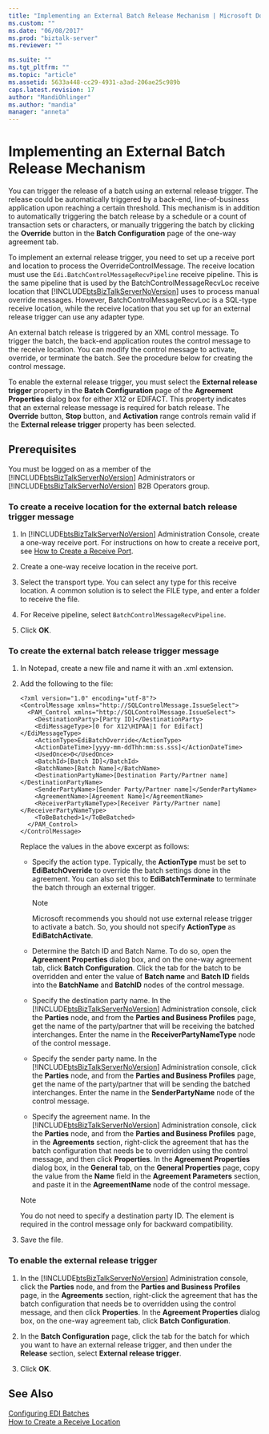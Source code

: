 ```yaml
---
title: "Implementing an External Batch Release Mechanism | Microsoft Docs"
ms.custom: ""
ms.date: "06/08/2017"
ms.prod: "biztalk-server"
ms.reviewer: ""

ms.suite: ""
ms.tgt_pltfrm: ""
ms.topic: "article"
ms.assetid: 5633a448-cc29-4931-a3ad-206ae25c989b
caps.latest.revision: 17
author: "MandiOhlinger"
ms.author: "mandia"
manager: "anneta"
---
```

# Implementing an External Batch Release Mechanism
You can trigger the release of a batch using an external release trigger. The release could be automatically triggered by a back-end, line-of-business application upon reaching a certain threshold. This mechanism is in addition to automatically triggering the batch release by a schedule or a count of transaction sets or characters, or manually triggering the batch by clicking the **Override** button in the **Batch Configuration** page of the one-way agreement tab.  
  
 To implement an external release trigger, you need to set up a receive port and location to process the OverrideControlMessage. The receive location must use the `Edi.BatchControlMessageRecvPipeline` receive pipeline. This is the same pipeline that is used by the BatchControlMessageRecvLoc receive location that [!INCLUDE[btsBizTalkServerNoVersion](../includes/btsbiztalkservernoversion-md.md)] uses to process manual override messages. However, BatchControlMessageRecvLoc is a SQL-type receive location, while the receive location that you set up for an external release trigger can use any adapter type.  
  
 An external batch release is triggered by an XML control message. To trigger the batch, the back-end application routes the control message to the receive location. You can modify the control message to activate, override, or terminate the batch. See the procedure below for creating the control message.  
  
 To enable the external release trigger, you must select the **External release trigger** property in the **Batch Configuration** page of the **Agreement Properties** dialog box for either X12 or EDIFACT. This property indicates that an external release message is required for batch release. The **Override** button, **Stop** button, and **Activation** range controls remain valid if the **External release trigger** property has been selected.  
  
## Prerequisites  
 You must be logged on as a member of the [!INCLUDE[btsBizTalkServerNoVersion](../includes/btsbiztalkservernoversion-md.md)] Administrators or [!INCLUDE[btsBizTalkServerNoVersion](../includes/btsbiztalkservernoversion-md.md)] B2B Operators group.  
  
### To create a receive location for the external batch release trigger message  
  
1. In [!INCLUDE[btsBizTalkServerNoVersion](../includes/btsbiztalkservernoversion-md.md)] Administration Console, create a one-way receive port. For instructions on how to create a receive port, see [How to Create a Receive Port](../core/how-to-create-a-receive-port.md).  
  
2. Create a one-way receive location in the receive port.  
  
3. Select the transport type. You can select any type for this receive location. A common solution is to select the FILE type, and enter a folder to receive the file.  
  
4. For Receive pipeline, select `BatchControlMessageRecvPipeline`.  
  
5. Click **OK**.  
  
### To create the external batch release trigger message  
  
1. In Notepad, create a new file and name it with an .xml extension.  
  
2. Add the following to the file:  
  
   ```  
   <?xml version="1.0" encoding="utf-8"?>  
   <ControlMessage xmlns="http://SQLControlMessage.IssueSelect">  
     <PAM_Control xmlns="http://SQLControlMessage.IssueSelect">  
       <DestinationParty>[Party ID]</DestinationParty>  
       <EdiMessageType>[0 for X12\HIPAA|1 for Edifact]</EdiMessageType>  
       <ActionType>EdiBatchOverride</ActionType>  
       <ActionDateTime>[yyyy-mm-ddThh:mm:ss.sss]</ActionDateTime>  
       <UsedOnce>0</UsedOnce>  
       <BatchId>[Batch ID]</BatchId>  
       <BatchName>[Batch Name]</BatchName>  
       <DestinationPartyName>[Destination Party/Partner name]</DestinationPartyName>  
       <SenderPartyName>[Sender Party/Partner name]</SenderPartyName>  
       <AgreementName>[Agreement Name]</AgreementName>  
       <ReceiverPartyNameType>[Receiver Party/Partner name]</ReceiverPartyNameType>  
       <ToBeBatched>1</ToBeBatched>  
     </PAM_Control>  
   </ControlMessage>  
   ```  
  
    Replace the values in the above excerpt as follows:  
  
   - Specify the action type. Typically, the **ActionType** must be set to **EdiBatchOverride** to override the batch settings done in the agreement. You can also set this to **EdiBatchTerminate** to terminate the batch through an external trigger.  
  
     > [!NOTE]
     >  Microsoft recommends you should not use external release trigger to activate a batch. So, you should not specify **ActionType** as **EdiBatchActivate**.  
  
   - Determine the Batch ID and Batch Name. To do so, open the **Agreement Properties** dialog box, and on the one-way agreement tab, click **Batch Configuration**. Click the tab for the batch to be overridden and enter the value of **Batch name** and **Batch ID** fields into the **BatchName** and **BatchID** nodes of the control message.  
  
   - Specify the destination party name. In the [!INCLUDE[btsBizTalkServerNoVersion](../includes/btsbiztalkservernoversion-md.md)] Administration console, click the **Parties** node, and from the **Parties and Business Profiles** page, get the name of the party/partner that will be receiving the batched interchanges. Enter the name in the **ReceiverPartyNameType** node of the control message.  
  
   - Specify the sender party name. In the [!INCLUDE[btsBizTalkServerNoVersion](../includes/btsbiztalkservernoversion-md.md)] Administration console, click the **Parties** node, and from the **Parties and Business Profiles** page, get the name of the party/partner that will be sending the batched interchanges. Enter the name in the **SenderPartyName** node of the control message.  
  
   - Specify the agreement name. In the [!INCLUDE[btsBizTalkServerNoVersion](../includes/btsbiztalkservernoversion-md.md)] Administration console, click the **Parties** node, and from the **Parties and Business Profiles** page, in the **Agreements** section, right-click the agreement that has the batch configuration that needs be to overridden using the control message, and then click **Properties**. In the **Agreement Properties** dialog box, in the **General** tab, on the **General Properties** page, copy the value from the **Name** field in the **Agreement Parameters** section, and paste it in the **AgreementName** node of the control message.  
  
   > [!NOTE]
   >  You do not need to specify a destination party ID. The element is required in the control message only for backward compatibility.  
  
3. Save the file.  
  
### To enable the external release trigger  
  
1. In the [!INCLUDE[btsBizTalkServerNoVersion](../includes/btsbiztalkservernoversion-md.md)] Administration console, click the **Parties** node, and from the **Parties and Business Profiles** page, in the **Agreements** section, right-click the agreement that has the batch configuration that needs be to overridden using the control message, and then click **Properties**. In the **Agreement Properties** dialog box, on the one-way agreement tab, click **Batch Configuration**.  
  
2. In the **Batch Configuration** page, click the tab for the batch for which you want to have an external release trigger, and then under the **Release** section, select **External release trigger**.  
  
3. Click **OK**.  
  
## See Also  
 [Configuring EDI Batches](../core/configuring-edi-batches.md)   
 [How to Create a Receive Location](../core/how-to-create-a-receive-location.md)